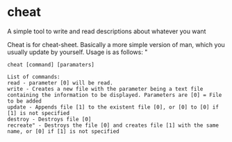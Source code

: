 # cheat
A simple tool to write and read descriptions about whatever you want


Cheat is for cheat-sheet. Basically a more simple version of man, which you usually update by yourself.
Usage is as follows: "
 
    cheat [command] [paramaters]

    List of commands:
    read - parameter [0] will be read.
    write - Creates a new file with the parameter being a text file containing the information to be displayed. Parameters are [0] = File to be added
    update - Appends file [1] to the existent file [0], or [0] to [0] if [1] is not specified
    destroy - Destroys file [0]
    recreate" - Destroys the file [0] and creates file [1] with the same name, or [0] if [1] is not specified
